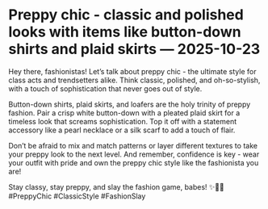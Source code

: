 # Preppy chic - classic and polished looks with items like button-down shirts and plaid skirts — 2025-10-23

Hey there, fashionistas! Let’s talk about preppy chic - the ultimate style for class acts and trendsetters alike. Think classic, polished, and oh-so-stylish, with a touch of sophistication that never goes out of style.

Button-down shirts, plaid skirts, and loafers are the holy trinity of preppy fashion. Pair a crisp white button-down with a pleated plaid skirt for a timeless look that screams sophistication. Top it off with a statement accessory like a pearl necklace or a silk scarf to add a touch of flair.

Don’t be afraid to mix and match patterns or layer different textures to take your preppy look to the next level. And remember, confidence is key - wear your outfit with pride and own the preppy chic style like the fashionista you are!

Stay classy, stay preppy, and slay the fashion game, babes! ✨👗👠 #PreppyChic #ClassicStyle #FashionSlay